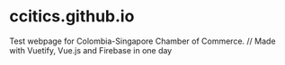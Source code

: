 # ccitics.github.io

Test webpage for Colombia-Singapore Chamber of Commerce. 
// Made with Vuetify, Vue.js and Firebase in one day
